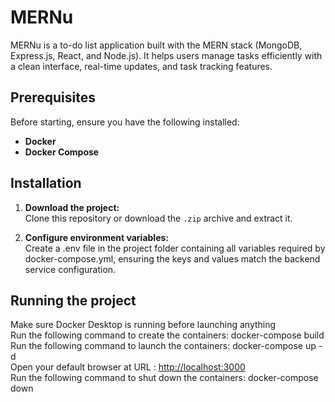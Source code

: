 # MERNu

MERNu is a to-do list application built with the MERN stack (MongoDB, Express.js, React, and Node.js). It helps users manage tasks efficiently with a clean interface, real-time updates, and task tracking features.

## Prerequisites

Before starting, ensure you have the following installed:

- **Docker**  
- **Docker Compose**  

## Installation

1. **Download the project:**  
   Clone this repository or download the `.zip` archive and extract it.

2. **Configure environment variables:**  
   Create a .env file in the project folder containing all variables required by docker-compose.yml, ensuring the keys and values match the backend service configuration.

## Running the project

Make sure Docker Desktop is running before launching anything  
Run the following command to create the containers: docker-compose build  
Run the following command to launch the containers: docker-compose up -d  
Open your default browser at URL : <http://localhost:3000>  
Run the following command to shut down the containers: docker-compose down

